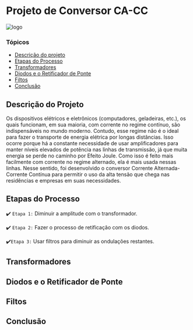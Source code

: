 # Projeto de Conversor CA-CC
![logo]()

### Tópicos

- [Descrição do projeto](#descrição-do-projeto)
- [Etapas do Processo](#etapas-do-processo)
- [Transformadores](#transformadores)
- [Diodos e o Retificador de Ponte](#diodos-e-o-retificador-de-ponte)
- [Filtos](#filtos)
- [Conclusão](#conclusão)

## Descrição do Projeto

<p alinhar="justificar">
Os dispositivos elétricos e eletrônicos (computadores, geladeiras, etc.), os quais funcionam, em sua maioria, com corrente no regime contínuo, são indispensáveis no mundo moderno. Contudo, esse regime não é o ideal para fazer o transporte de energia elétrica por longas distâncias. Isso ocorre porque há a constante necessidade de usar amplificadores para manter níveis elevados de potência nas linhas de transmissão, já que muita energia se perde no caminho por Efeito Joule. Como isso é feito mais facilmente com corrente no regime alternado, ela é mais usada nessas linhas. Nesse sentido, foi desenvolvido o conversor Corrente Alternada-Corrente Contínua para permitir o uso da alta tensão que chega nas residências e empresas em suas necessidades.
</p>

## Etapas do Processo

✔️ `Etapa 1:` Diminuir a amplitude com o transformador.

✔️ `Etapa 2:` Fazer o processo de retificação com os diodos.

✔️`Etapa 3:` Usar filtros para diminuir as ondulações restantes.

## Transformadores

<p alinhar="justificar">

</p>

## Diodos e o Retificador de Ponte

<p alinhar="justificar">

</p>

## Filtos

<p alinhar="justificar">

</p>

## Conclusão


